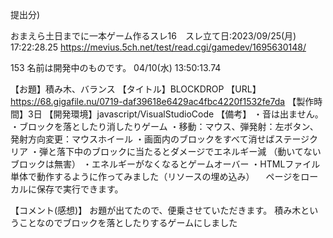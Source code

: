 提出分)


おまえら土日までに一本ゲーム作るスレ16　スレ立て日:2023/09/25(月) 17:22:28.25
https://mevius.5ch.net/test/read.cgi/gamedev/1695630148/

153
名前は開発中のものです。
04/10(水) 13:50:13.74

【お題】積み木、バランス
【タイトル】BLOCKDROP
【URL】https://68.gigafile.nu/0719-daf39618e6429ac4fbc4220f1532fe7da
【製作時間】3日
【開発環境】javascript/VisualStudioCode
【備考】
・音は出ません。
・ブロックを落としたり消したりゲーム
・移動：マウス、弾発射：左ボタン、発射方向変更：マウスホイール
・画面内のブロックをすべて消せばステージクリア
・弾と落下中のブロックに当たるとダメージでエネルギー減
（動いてないブロックは無害）
・エネルギーがなくなるとゲームオーバー
・HTMLファイル単体で動作するように作ってみました（リソースの埋め込み）
　ページをローカルに保存で実行できます。

【コメント(感想)】
お題が出てたので、便乗させていただきます。
積み木ということなのでブロックを落としたりするゲームにしました
